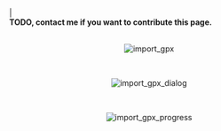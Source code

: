 |<br><b>TODO, contact me if you want to contribute this page.</b><br><br></tbody></table>

<p align='center'><img src='http://wiki.geopaparazzi.googlecode.com/git/images/import_gpx.png' alt='import_gpx' /></p>
<br>


<p align='center'><img src='http://wiki.geopaparazzi.googlecode.com/git/images/import_gpx_dialog.png' alt='import_gpx_dialog' /></p>
<br>


<p align='center'><img src='http://wiki.geopaparazzi.googlecode.com/git/images/import_gpx_progress.png' alt='import_gpx_progress' /></p>
<br>